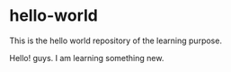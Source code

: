 # hello-world
This is the hello world repository of the learning purpose.

Hello! guys. I am learning something new.

